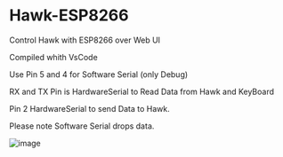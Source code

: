 # Hawk-ESP8266
Control Hawk with ESP8266 over Web UI

Compiled whith VsCode

Use Pin 5 and 4 for Software Serial (only Debug)

RX and TX Pin is HardwareSerial to Read Data from Hawk and KeyBoard

Pin 2 HardwareSerial to send Data to Hawk.

Please note Software Serial drops data.


![image](Hawk-ESP8266/)
